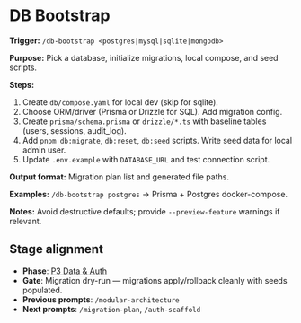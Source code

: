 # DB Bootstrap

**Trigger:** `/db-bootstrap <postgres|mysql|sqlite|mongodb>`

**Purpose:** Pick a database, initialize migrations, local compose, and seed scripts.

**Steps:**

1. Create `db/compose.yaml` for local dev (skip for sqlite).
2. Choose ORM/driver (Prisma or Drizzle for SQL). Add migration config.
3. Create `prisma/schema.prisma` or `drizzle/*.ts` with baseline tables (users, sessions, audit_log).
4. Add `pnpm db:migrate`, `db:reset`, `db:seed` scripts. Write seed data for local admin user.
5. Update `.env.example` with `DATABASE_URL` and test connection script.

**Output format:** Migration plan list and generated file paths.

**Examples:** `/db-bootstrap postgres` → Prisma + Postgres docker-compose.

**Notes:** Avoid destructive defaults; provide `--preview-feature` warnings if relevant.

## Stage alignment

- **Phase**: [P3 Data & Auth](WORKFLOW.md#p3-data--auth)
- **Gate**: Migration dry-run — migrations apply/rollback cleanly with seeds populated.
- **Previous prompts**: `/modular-architecture`
- **Next prompts**: `/migration-plan`, `/auth-scaffold`
